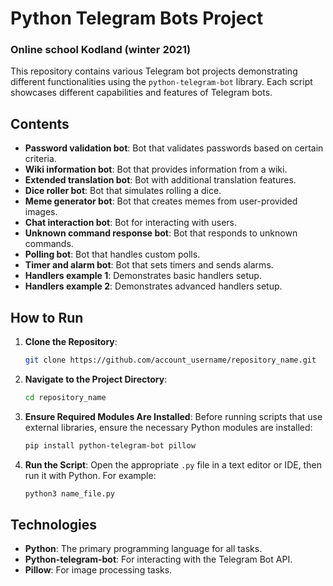 # Python Telegram Bots Project
### Online school Kodland (winter 2021)

This repository contains various Telegram bot projects demonstrating different functionalities using the `python-telegram-bot` library. Each script showcases different capabilities and features of Telegram bots.

## Contents

- **Password validation bot**: Bot that validates passwords based on certain criteria.
- **Wiki information bot**: Bot that provides information from a wiki.
- **Extended translation bot**: Bot with additional translation features.
- **Dice roller bot**: Bot that simulates rolling a dice.
- **Meme generator bot**: Bot that creates memes from user-provided images.
- **Chat interaction bot**: Bot for interacting with users.
- **Unknown command response bot**: Bot that responds to unknown commands.
- **Polling bot**: Bot that handles custom polls.
- **Timer and alarm bot**: Bot that sets timers and sends alarms.
- **Handlers example 1**: Demonstrates basic handlers setup.
- **Handlers example 2**: Demonstrates advanced handlers setup.

## How to Run

1. **Clone the Repository**:
    ```bash
    git clone https://github.com/account_username/repository_name.git
    ```

2. **Navigate to the Project Directory**:
    ```bash
    cd repository_name
    ```

3. **Ensure Required Modules Are Installed**:
    Before running scripts that use external libraries, ensure the necessary Python modules are installed:
    ```bash
    pip install python-telegram-bot pillow
    ```

4. **Run the Script**:
    Open the appropriate `.py` file in a text editor or IDE, then run it with Python. For example:
    ```bash
    python3 name_file.py
    ```

## Technologies

- **Python**: The primary programming language for all tasks.
- **Python-telegram-bot**: For interacting with the Telegram Bot API.
- **Pillow**: For image processing tasks.
